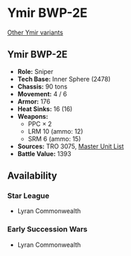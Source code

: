 # Ymir BWP-2E

[Other Ymir variants](../ymir.md)

## Ymir BWP-2E
- **Role:** Sniper
- **Tech Base:** Inner Sphere (2478)
- **Chassis:** 90 tons
- **Movement:** 4 / 6
- **Armor:** 176
- **Heat Sinks:** 16 (16)
- **Weapons:**
  - PPC × 2
  - LRM 10 (ammo: 12)
  - SRM 6 (ammo: 15)
- **Sources:** TRO 3075, [Master Unit List](http://masterunitlist.info/Unit/Details/5429/ymir-bwp-2e)
- **Battle Value:** 1393

## Availability

### Star League
- Lyran Commonwealth

### Early Succession Wars
- Lyran Commonwealth

